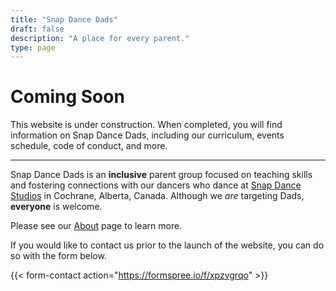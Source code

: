```yaml
---
title: "Snap Dance Dads"
draft: false
description: "A place for every parent."
type: page
---
```


# Coming Soon

This website is under construction. When completed, you will find information on Snap Dance Dads, including our curriculum, events schedule, code of conduct, and more.

---

Snap Dance Dads is an **inclusive** parent group focused on teaching skills and fostering connections with our dancers who dance at [Snap Dance Studios](https://snapdancestudios.com) in Cochrane, Alberta, Canada. Although we _are_ targeting Dads, **everyone** is welcome.

Please see our [About](/about/) page to learn more.

If you would like to contact us prior to the launch of the website, you can do so with the form below.

{{< form-contact action="https://formspree.io/f/xpzvgrqo" >}}
